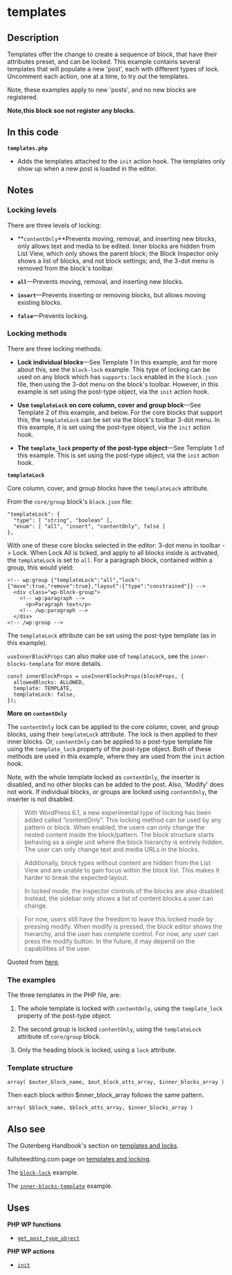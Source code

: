 # templates

## Description

Templates offer the change to create a sequence of block, that have their attributes preset, and can be locked. This example contains several templates that will populate a new 'post', each with different types of lock. Uncomment each action, one at a time, to try out the templates.

Note, these examples apply to new 'posts', and no new blocks are registered.

**Note,this block soe not register any blocks.**

## In this code

**`templates.php`**

- Adds the templates attached to the `init` action hook. The templates only show up when a new post is loaded in the editor.

## Notes

### Locking levels

There are three levels of locking:

- **`contentOnly`**Prevents moving, removal, and inserting new blocks, only allows text and media to be edited. Inner blocks are hidden from List View, which only shows the parent block; the Block Inspector only shows a list of blocks, and not block settings; and, the 3-dot menu is removed from the block's toolbar.

- **`all`**—Prevents moving, removal, and inserting new blocks.

- **`insert`**—Prevents inserting or removing blocks, but allows moving existing blocks.

- **`false`**—Prevents locking.

### Locking methods

There are three locking methods:

- **Lock individual blocks**—See Template 1 in this example, and for more about this, see the `block-lock` example. This type of locking can be used on any block which has `supports:lock` enabled in the `block.json` file, then using the 3-dot menu on the block's toolbar. However, in this example is set using the post-type object, via the `init` action hook.

- **Use `templateLock` on core column, cover and group block**—See Template 2 of this example, and below. For the core blocks that support this, the `templateLock` can be set via the block's toolbar 3-dot menu. In this example, it is set using the post-type object, via the `init` action hook.

- **The `template_lock` property of the post-type object**—See Template 1 of this example. This is set using the post-type object, via the `init` action hook.

**`templateLock`**

Core column, cover, and group blocks have the `templateLock` attribute.

From the `core/group` block's `block.json` file:

```
"templateLock": {
  "type": [ "string", "boolean" ],
  "enum": [ "all", "insert", "contentOnly", false ]
},
```

With one of these core blocks selected in the editor: 3-dot menu in toolbar -> Lock. When Lock All is ticked, and apply to all blocks inside is activated, the `templateLock` is set to `all`. For a paragraph block, contained within a group, this would yield:

```
<!-- wp:group {"templateLock":"all","lock":{"move":true,"remove":true},"layout":{"type":"constrained"}} -->
  <div class="wp-block-group">
    <!-- wp:paragraph -->
      <p>Paragraph text</p>
    <!-- /wp:paragraph -->
  </div>
<!-- /wp:group -->
```

The `templateLock` attribute can be set using the post-type template (as in this example).

`useInnerBlockProps` can also make use of `templateLock`, see the `inner-blocks-template` for more details.

```
const innerBlockProps = useInnerBlocksProps(blockProps, {
  allowedBlocks: ALLOWED,
  template: TEMPLATE,
  templateLock: false,
});
```

**More on `contentOnly`**

The `contentOnly` lock can be applied to the core column, cover, and group blocks, using their `templateLock` attribute. The lock is then applied to their inner blocks. Or, `contentOnly` can be applied to a post-type template file using the `template_lock` property of the post-type object. Both of these methods are used in this example, where they are used from the `init` action hook.

Note, with the whole template locked as `contentOnly`, the inserter is disabled, and no other blocks can be added to the post. Also, 'Modify' does not work. If individual blocks, or groups are locked using `contentOnly`, the inserter is not disabled.

> With WordPress 6.1, a new experimental type of locking has been added called “contentOnly”. This locking method can be used by any pattern or block. When enabled, the users can only change the nested content inside the block/pattern. The block structure starts behaving as a single unit where the block hierarchy is entirely hidden. The user can only change text and media URLs in the blocks.

> Additionally, block types without content are hidden from the List View and are unable to gain focus within the block list. This makes it harder to break the expected layout.

> In locked mode, the inspector controls of the blocks are also disabled. Instead, the sidebar only shows a list of content blocks a user can change.

> For now, users still have the freedom to leave this locked mode by pressing modify. When modify is pressed, the block editor shows the hierarchy, and the user has complete control. For now, any user can press the modify button. In the future, it may depend on the capabilities of the user.

Quoted from [here](https://make.wordpress.org/core/2022/10/11/content-locking-features-and-updates/).

### The examples

The three templates in the PHP file, are:

1. The whole template is locked with `contentOnly`, using the `template_lock` property of the post-type object.

2. The second group is locked `contentOnly`, using the `templateLock` attribute of `core/group` block.

3. Only the heading block is locked, using a `lock` attribute.

### Template structure

```
array( $outer_block_name, $out_block_atts_array, $inner_blocks_array )
```

Then each block within $inner_block_array follows the same pattern.

```
array( $block_name, $block_atts_array, $inner_blocks_array )
```

## Also see

The Gutenberg Handbook's section on [templates and locks](https://developer.wordpress.org/block-editor/reference-guides/block-api/block-templates/).

fullsiteediting.com page on [templates and locking](https://fullsiteediting.com/how-to-lock-blocks-and-templates/#h-how-to-lock-a-single-block-in-a-template-or-block-pattern).

The [`block-lock`](../block-lock/) example.

The [`inner-blocks-template`](../inner-blocks-template/) example.

## Uses

**PHP WP functions**

- [`get_post_type_object`](https://developer.wordpress.org/reference/functions/get_post_type_object/)

**PHP WP actions**

- [`init`](https://developer.wordpress.org/reference/hooks/init/)
